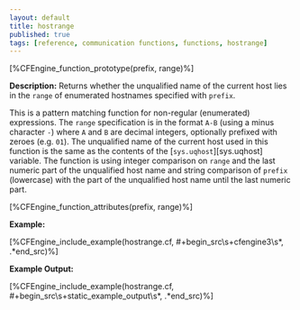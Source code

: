 ```yaml
---
layout: default
title: hostrange
published: true
tags: [reference, communication functions, functions, hostrange]
---
```


[%CFEngine_function_prototype(prefix, range)%]

**Description:** Returns whether the unqualified name of the current host lies
in the `range` of enumerated hostnames specified with `prefix`.

This is a pattern matching function for non-regular (enumerated)
expressions. The `range` specification is in the format `A-B` (using a minus
character `-`) where `A` and `B` are decimal integers, optionally prefixed with
zeroes (e.g. `01`). The unqualified name of the current host used in this
function is the same as the contents of the [`sys.uqhost`][sys.uqhost]
variable. The function is using integer comparison on `range` and the last
numeric part of the unqualified host name and string comparison of `prefix`
(lowercase) with the part of the unqualified host name until the last numeric
part.

[%CFEngine_function_attributes(prefix, range)%]

**Example:**

[%CFEngine_include_example(hostrange.cf, #\+begin_src\s+cfengine3\s*, .*end_src)%]

**Example Output:**

[%CFEngine_include_example(hostrange.cf, #\+begin_src\s+static_example_output\s*, .*end_src)%]

